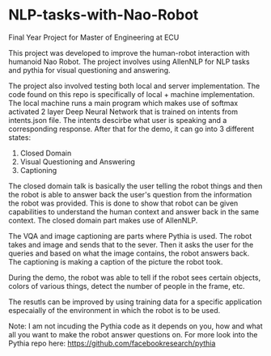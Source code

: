 # NLP-tasks-with-Nao-Robot
Final Year Project for Master of Engineering at ECU

This project was developed to improve the human-robot interaction with humanoid Nao Robot. The project involves using AllenNLP for NLP tasks and pythia for visual questioning and answering.

The project also involved testing both local and server implementation. The code found on this repo is specifically of local + machine implementation.
The local machine runs a main program which makes use of softmax activated 2 layer Deep Neural Network that is trained on intents from intents.json file.
The intents descirbe what user is speaking and a corresponding response. After that for the demo, it can go into 3 different states:
1. Closed Domain
2. Visual Questioning and Answering
3. Captioning

The closed domain talk is basically the user telling the robot things and then the robot is able to answer back the user's question from the information the robot was provided. This is done to show that robot can be given capabilities to understand the human context and answer back in the same context.
The closed domain part makes use of AllenNLP.

The VQA and image captioning are parts where Pythia is used. The robot takes and image and sends that to the sever. Then it asks the user for the queries and based on what the image contains, the robot answers back.
The captioning is making a caption of the picture the robot took.

During the demo, the robot was able to tell if the robot sees certain objects, colors of various things, detect the number of people in the frame, etc.

The resutls can be improved by using training data for a specific application especaially of the environment in which the robot is to be used.

Note: I am not incuding the Pythia code as it depends on you, how and what all you want to make the robot answer questions on. For more look into the Pythia repo here: https://github.com/facebookresearch/pythia

